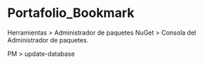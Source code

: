 # Portafolio_Bookmark  
Herramientas > Administrador de paquetes NuGet > Consola del Administrador de paquetes. 
 
 PM > update-database
